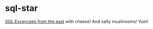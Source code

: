 sql-star
========

[SQL Excercises from the east](sql-ex.ru/) with cheese! And salty mushrooms! Yum!
